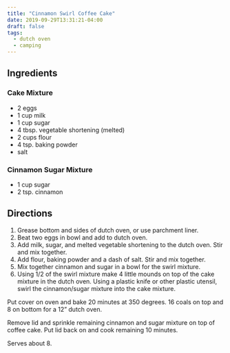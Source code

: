 ```yaml
---
title: "Cinnamon Swirl Coffee Cake"
date: 2019-09-29T13:31:21-04:00
draft: false
tags:
  - dutch oven
  - camping
---
```


## Ingredients

### Cake Mixture

- 2 eggs
- 1 cup milk
- 1 cup sugar
- 4 tbsp. vegetable shortening (melted)
- 2 cups flour
- 4 tsp. baking powder
- salt

### Cinnamon Sugar Mixture

- 1 cup sugar
- 2 tsp. cinnamon

## Directions

1. Grease bottom and sides of dutch oven, or use parchment liner.
2. Beat two eggs in bowl and add to dutch oven.
3. Add milk, sugar, and melted vegetable shortening to the dutch oven. Stir and mix together.
4. Add flour, baking powder and a dash of salt. Stir and mix together.
5. Mix together cinnamon and sugar in a bowl for the swirl mixture.
6. Using 1/2 of the swirl mixture make 4 little mounds on top of the cake mixture in the dutch oven. Using a plastic knife or other plastic utensil, swirl the cinnamon/sugar mixture into the cake mixture.

Put cover on oven and bake 20 minutes at 350 degrees. 16 coals on top and 8 on bottom for a 12” dutch oven.

Remove lid and sprinkle remaining cinnamon and sugar mixture on top of coffee cake. Put lid back on and cook remaining 10 minutes.

Serves about 8.
